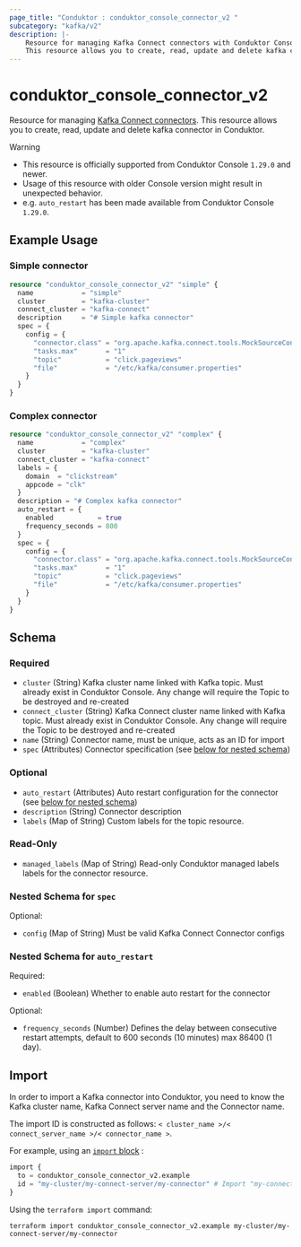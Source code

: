 ```yaml
---
page_title: "Conduktor : conduktor_console_connector_v2 "
subcategory: "kafka/v2"
description: |-
    Resource for managing Kafka Connect connectors with Conduktor Console.
    This resource allows you to create, read, update and delete kafka connector in Conduktor.
---
```


# conduktor_console_connector_v2

Resource for managing [Kafka Connect connectors](https://docs.conduktor.io/platform/reference/resource-reference/kafka/#connector).
This resource allows you to create, read, update and delete kafka connector in Conduktor.

> [!WARNING]
> - This resource is officially supported from Conduktor Console `1.29.0` and newer.
> - Usage of this resource with older Console version might result in unexpected behavior.
> - e.g. `auto_restart` has been made available from Conduktor Console `1.29.0`.

## Example Usage

### Simple connector
```terraform
resource "conduktor_console_connector_v2" "simple" {
  name            = "simple"
  cluster         = "kafka-cluster"
  connect_cluster = "kafka-connect"
  description     = "# Simple kafka connector"
  spec = {
    config = {
      "connector.class" = "org.apache.kafka.connect.tools.MockSourceConnector"
      "tasks.max"       = "1"
      "topic"           = "click.pageviews"
      "file"            = "/etc/kafka/consumer.properties"
    }
  }
}
```

### Complex connector
```terraform
resource "conduktor_console_connector_v2" "complex" {
  name            = "complex"
  cluster         = "kafka-cluster"
  connect_cluster = "kafka-connect"
  labels = {
    domain  = "clickstream"
    appcode = "clk"
  }
  description = "# Complex kafka connector"
  auto_restart = {
    enabled           = true
    frequency_seconds = 800
  }
  spec = {
    config = {
      "connector.class" = "org.apache.kafka.connect.tools.MockSourceConnector"
      "tasks.max"       = "1"
      "topic"           = "click.pageviews"
      "file"            = "/etc/kafka/consumer.properties"
    }
  }
}
```


<!-- schema generated by tfplugindocs -->
## Schema

### Required

- `cluster` (String) Kafka cluster name linked with Kafka topic. Must already exist in Conduktor Console. Any change will require the Topic to be destroyed and re-created
- `connect_cluster` (String) Kafka Connect cluster name linked with Kafka topic. Must already exist in Conduktor Console. Any change will require the Topic to be destroyed and re-created
- `name` (String) Connector name, must be unique, acts as an ID for import
- `spec` (Attributes) Connector specification (see [below for nested schema](#nestedatt--spec))

### Optional

- `auto_restart` (Attributes) Auto restart configuration for the connector (see [below for nested schema](#nestedatt--auto_restart))
- `description` (String) Connector description
- `labels` (Map of String) Custom labels for the topic resource.

### Read-Only

- `managed_labels` (Map of String) Read-only Conduktor managed labels labels for the connector resource.

<a id="nestedatt--spec"></a>
### Nested Schema for `spec`

Optional:

- `config` (Map of String) Must be valid Kafka Connect Connector configs


<a id="nestedatt--auto_restart"></a>
### Nested Schema for `auto_restart`

Required:

- `enabled` (Boolean) Whether to enable auto restart for the connector

Optional:

- `frequency_seconds` (Number) Defines the delay between consecutive restart attempts, default to 600 seconds (10 minutes) max 86400 (1 day).




## Import

In order to import a Kafka connector into Conduktor, you need to know the Kafka cluster name, Kafka Connect server name and the Connector name.

The import ID is constructed as follows: `< cluster_name >/< connect_server_name >/< connector_name >`.

For example, using an [`import` block](https://developer.hashicorp.com/terraform/language/import) :
```terraform
import {
  to = conduktor_console_connector_v2.example
  id = "my-cluster/my-connect-server/my-connector" # Import "my-connector" Connector for "my-connect-server" Kafka Connect cluster configured for "my-cluster" Kafka cluster
}
```

Using the `terraform import` command:
```shell
terraform import conduktor_console_connector_v2.example my-cluster/my-connect-server/my-connector
```
